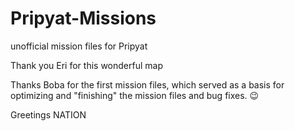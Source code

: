 # Pripyat-Missions
unofficial mission files for Pripyat

Thank you Eri for this wonderful map

Thanks Boba for the first mission files, which served as a basis for optimizing and "finishing" the mission files and bug fixes. 😉


Greetings NATION